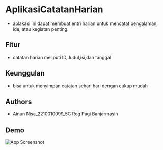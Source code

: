 
# AplikasiCatatanHarian

- aplakasi ini dapat membuat entri harian untuk mencatat pengalaman, ide, atau kegiatan penting.


## Fitur
- catatan harian meliputi ID,Judul,isi,dan tanggal

## Keunggulan

- bisa untuk menyimpan catatan sehari hari dengan cukup mudah 
## Authors

- Ainun Nisa_2210010099_5C Reg Pagi Banjarmasin


## Demo

![App Screenshot](https://github.com/ainunnisaaaa/Ainun-Nisa-2210010099-UTS/blob/main/IMG.gif)

